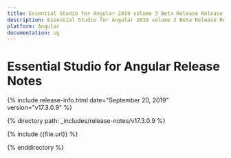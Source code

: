 ```yaml
---
title: Essential Studio for Angular 2019 volume 3 Beta Release Release Notes  
description: Essential Studio for Angular 2019 volume 3 Beta Release Release Notes  
platform: Angular
documentation: ug
---
```


# Essential Studio for Angular  Release Notes  

{% include release-info.html date="September 20, 2019"  version="v17.3.0.9" %} 


{% directory path: _includes/release-notes/v17.3.0.9 %}

{% include {{file.url}} %}

{% enddirectory %}
